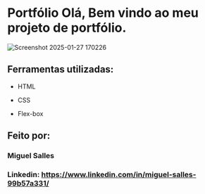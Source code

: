 

# Portfólio Olá, Bem vindo ao meu projeto de portfólio.

![Screenshot 2025-01-27 170226](https://github.com/user-attachments/assets/d91723f0-3238-4cd0-a612-6580461afd9a)


## Ferramentas utilizadas:

* HTML

* CSS

* Flex-box

## Feito por:

### Miguel Salles

### Linkedin: https://www.linkedin.com/in/miguel-salles-99b57a331/
